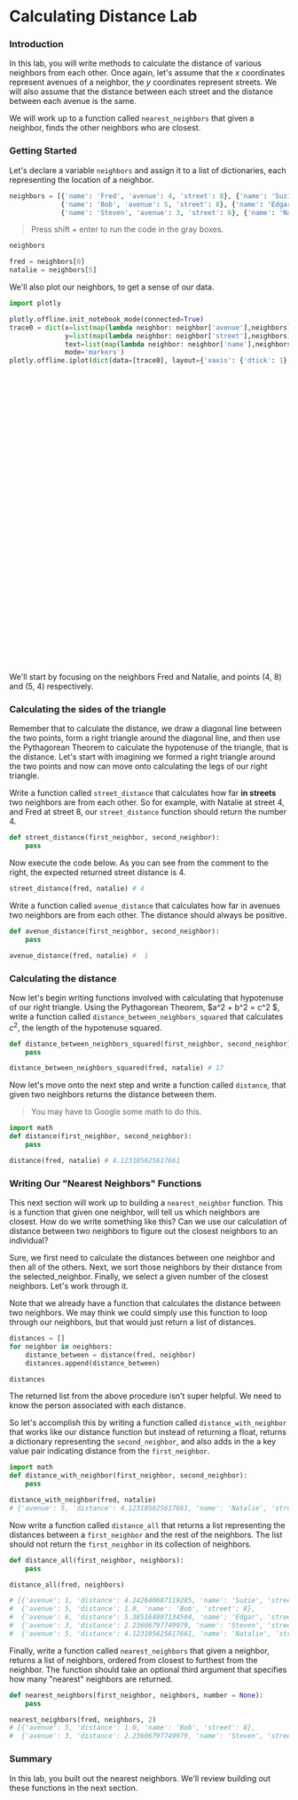 
# Calculating Distance Lab

### Introduction

In this lab, you will write methods to calculate the distance of various neighbors from each other.  Once again, let's assume that the $x$ coordinates represent avenues of a neighbor, the $y$ coordinates represent streets.  We will also assume that the distance between each street and the distance between each avenue is the same.

We will work up to a function called `nearest_neighbors` that given a neighbor, finds the other neighbors who are closest.

### Getting Started

Let's declare a variable `neighbors` and assign it to a list of dictionaries, each representing the location of a neighbor.


```python
neighbors = [{'name': 'Fred', 'avenue': 4, 'street': 8}, {'name': 'Suzie', 'avenue': 1, 'street': 11},
             {'name': 'Bob', 'avenue': 5, 'street': 8}, {'name': 'Edgar', 'avenue': 6, 'street': 13},
             {'name': 'Steven', 'avenue': 3, 'street': 6}, {'name': 'Natalie', 'avenue': 5, 'street': 4}]
```

> Press shift + enter to run the code in the gray boxes.


```python
neighbors
```


```python
fred = neighbors[0]
natalie = neighbors[5]
```

We'll also plot our neighbors, to get a sense of our data.


```python
import plotly

plotly.offline.init_notebook_mode(connected=True)
trace0 = dict(x=list(map(lambda neighbor: neighbor['avenue'],neighbors)),
              y=list(map(lambda neighbor: neighbor['street'],neighbors)),
              text=list(map(lambda neighbor: neighbor['name'],neighbors)),
              mode='markers')
plotly.offline.iplot(dict(data=[trace0], layout={'xaxis': {'dtick': 1}, 'yaxis': {'dtick': 1}}))
```


<script>requirejs.config({paths: { 'plotly': ['https://cdn.plot.ly/plotly-latest.min']},});if(!window.Plotly) {{require(['plotly'],function(plotly) {window.Plotly=plotly;});}}</script>



<div id="c2ae1a93-1edf-402b-80cc-67157c7f1697" style="height: 525px; width: 100%;" class="plotly-graph-div"></div><script type="text/javascript">require(["plotly"], function(Plotly) { window.PLOTLYENV=window.PLOTLYENV || {};window.PLOTLYENV.BASE_URL="https://plot.ly";Plotly.newPlot("c2ae1a93-1edf-402b-80cc-67157c7f1697", [{"x": [4, 1, 5, 6, 3, 5], "y": [8, 11, 8, 13, 6, 4], "text": ["Fred", "Suzie", "Bob", "Edgar", "Steven", "Natalie"], "mode": "markers"}], {"xaxis": {"dtick": 1}, "yaxis": {"dtick": 1}}, {"showLink": true, "linkText": "Export to plot.ly"})});</script>


We'll start by focusing on the neighbors Fred and Natalie, and points (4, 8) and (5, 4) respectively.

### Calculating the sides of the triangle

Remember that to calculate the distance, we draw a diagonal line between the two points, form a right triangle around the diagonal line, and then use the Pythagorean Theorem to calculate the hypotenuse of the triangle, that is the distance.  Let's start with imagining we formed a right triangle around the two points and now can move onto calculating the legs of our right triangle.

Write a function called `street_distance` that calculates how far **in streets** two neighbors are from each other.  So for example, with Natalie at street 4, and Fred at street 8, our `street_distance` function should return the number 4.


```python
def street_distance(first_neighbor, second_neighbor):
    pass
```

Now execute the code below. As you can see from the comment to the right, the expected returned street distance is $4$.


```python
street_distance(fred, natalie) # 4
```

Write a function called `avenue_distance` that calculates how far in avenues two neighbors are from each other.  The distance should always be positive.


```python
def avenue_distance(first_neighbor, second_neighbor):
    pass
```


```python
avenue_distance(fred, natalie) #  1
```

### Calculating the distance

Now let's begin writing functions involved with calculating that hypotenuse of our right triangle.  Using the Pythagorean Theorem, $a^2 + b^2 = c^2 $, write a function called `distance_between_neighbors_squared` that calculates $c^2$, the length of the hypotenuse squared.


```python
def distance_between_neighbors_squared(first_neighbor, second_neighbor):
    pass
```


```python
distance_between_neighbors_squared(fred, natalie) # 17
```

Now let's move onto the next step and write a function called `distance`, that given two neighbors returns the distance between them.  

> You may have to Google some math to do this.


```python
import math
def distance(first_neighbor, second_neighbor):
    pass
```


```python
distance(fred, natalie) # 4.123105625617661
```

### Writing Our "Nearest Neighbors" Functions

This next section will work up to building a `nearest_neighbor` function.  This is a function that given one neighbor, will tell us which neighbors are closest.  How do we write something like this? Can we use our calculation of distance between two neighbors to figure out the closest neighbors to an individual?

Sure, we first need to calculate the distances between one neighbor and then all of the others.  Next, we sort those neighbors by their distance from the selected_neighbor.  Finally, we select a given number of the closest neighbors.  Let's work through it.   

Note that we already have a function that calculates the distance between two neighbors.  We may think we could simply use this function to loop through our neighbors, but that would just return a list of distances.  


```python
distances = []
for neighbor in neighbors:
    distance_between = distance(fred, neighbor)
    distances.append(distance_between)

distances
```

The returned list from the above procedure isn't super helpful.  We need to know the person associated with each distance.  

So let's accomplish this by writing a function called `distance_with_neighbor` that works like our distance function but instead of returning a float, returns a dictionary representing the `second_neighbor`, and also adds in the a key value pair indicating distance from the `first_neighbor`.


```python
import math
def distance_with_neighbor(first_neighbor, second_neighbor):
    pass
```


```python
distance_with_neighbor(fred, natalie)
# {'avenue': 5, 'distance': 4.123105625617661, 'name': 'Natalie', 'street': 4}
```

Now write a function called `distance_all` that returns a list representing the distances between a `first_neighbor` and the rest of the neighbors.  The list should not return the `first_neighbor` in its collection of neighbors. 


```python
def distance_all(first_neighbor, neighbors):
    pass
```


```python
distance_all(fred, neighbors)

# [{'avenue': 1, 'distance': 4.242640687119285, 'name': 'Suzie', 'street': 11},
#  {'avenue': 5, 'distance': 1.0, 'name': 'Bob', 'street': 8},
#  {'avenue': 6, 'distance': 5.385164807134504, 'name': 'Edgar', 'street': 13},
#  {'avenue': 3, 'distance': 2.23606797749979, 'name': 'Steven', 'street': 6},
#  {'avenue': 5, 'distance': 4.123105625617661, 'name': 'Natalie', 'street': 4}]
```

Finally, write a function called `nearest_neighbors` that given a neighbor, returns a list of neighbors, ordered from closest to furthest from the neighbor.  The function should take an optional third argument that specifies how many "nearest" neighbors are returned.


```python
def nearest_neighbors(first_neighbor, neighbors, number = None):
    pass
```


```python
nearest_neighbors(fred, neighbors, 2)
# [{'avenue': 5, 'distance': 1.0, 'name': 'Bob', 'street': 8},
#  {'avenue': 3, 'distance': 2.23606797749979, 'name': 'Steven', 'street': 6}]
```

### Summary

In this lab, you built out the nearest neighbors.  We'll review building out these functions in the next section.
